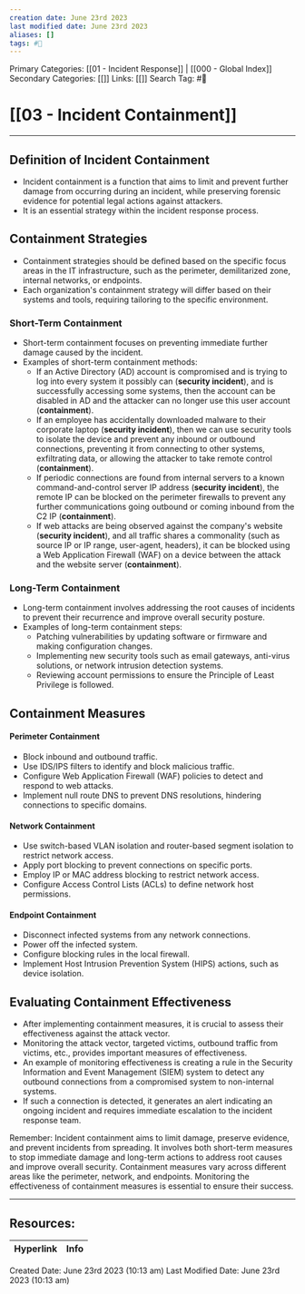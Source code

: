 ```yaml
---
creation date: June 23rd 2023
last modified date: June 23rd 2023
aliases: []
tags: #📖
---
```


Primary Categories: [[01 - Incident Response]] | [[000 - Global Index]] 
Secondary Categories: [[]] 
Links: [[]] 
Search Tag: #📖  

# [[03 - Incident Containment]]  
---

## Definition of Incident Containment
- Incident containment is a function that aims to limit and prevent further damage from occurring during an incident, while preserving forensic evidence for potential legal actions against attackers.
- It is an essential strategy within the incident response process.

## Containment Strategies
- Containment strategies should be defined based on the specific focus areas in the IT infrastructure, such as the perimeter, demilitarized zone, internal networks, or endpoints.
- Each organization's containment strategy will differ based on their systems and tools, requiring tailoring to the specific environment.

### Short-Term Containment
- Short-term containment focuses on preventing immediate further damage caused by the incident.
- Examples of short-term containment methods:
	- If an Active Directory (AD) account is compromised and is trying to log into every system it possibly can (**security incident**), and is successfully accessing some systems, then the account can be disabled in AD and the attacker can no longer use this user account (**containment**).
	- If an employee has accidentally downloaded malware to their corporate laptop (**security incident**), then we can use security tools to isolate the device and prevent any inbound or outbound connections, preventing it from connecting to other systems, exfiltrating data, or allowing the attacker to take remote control (**containment**).
	- If periodic connections are found from internal servers to a known command-and-control server IP address (**security incident**), the remote IP can be blocked on the perimeter firewalls to prevent any further communications going outbound or coming inbound from the C2 IP (**containment**).
	- If web attacks are being observed against the company's website (**security incident**), and all traffic shares a commonality (such as source IP or IP range, user-agent, headers), it can be blocked using a Web Application Firewall (WAF) on a device between the attack and the website server (**containment**).

### Long-Term Containment
- Long-term containment involves addressing the root causes of incidents to prevent their recurrence and improve overall security posture.
- Examples of long-term containment steps:
	- Patching vulnerabilities by updating software or firmware and making configuration changes.
	- Implementing new security tools such as email gateways, anti-virus solutions, or network intrusion detection systems.
	- Reviewing account permissions to ensure the Principle of Least Privilege is followed.

## Containment Measures

#### Perimeter Containment
- Block inbound and outbound traffic.
- Use IDS/IPS filters to identify and block malicious traffic.
- Configure Web Application Firewall (WAF) policies to detect and respond to web attacks.
- Implement null route DNS to prevent DNS resolutions, hindering connections to specific domains.

#### Network Containment
- Use switch-based VLAN isolation and router-based segment isolation to restrict network access.
- Apply port blocking to prevent connections on specific ports.
- Employ IP or MAC address blocking to restrict network access.
- Configure Access Control Lists (ACLs) to define network host permissions.

#### Endpoint Containment
- Disconnect infected systems from any network connections.
- Power off the infected system.
- Configure blocking rules in the local firewall.
- Implement Host Intrusion Prevention System (HIPS) actions, such as device isolation.

## Evaluating Containment Effectiveness
- After implementing containment measures, it is crucial to assess their effectiveness against the attack vector.
- Monitoring the attack vector, targeted victims, outbound traffic from victims, etc., provides important measures of effectiveness.
- An example of monitoring effectiveness is creating a rule in the Security Information and Event Management (SIEM) system to detect any outbound connections from a compromised system to non-internal systems.
- If such a connection is detected, it generates an alert indicating an ongoing incident and requires immediate escalation to the incident response team.

Remember: Incident containment aims to limit damage, preserve evidence, and prevent incidents from spreading. It involves both short-term measures to stop immediate damage and long-term actions to address root causes and improve overall security. Containment measures vary across different areas like the perimeter, network, and endpoints. Monitoring the effectiveness of containment measures is essential to ensure their success.



___

## Resources:

| Hyperlink | Info |
| --------- | ---- |


Created Date: June 23rd 2023 (10:13 am) 
Last Modified Date: June 23rd 2023 (10:13 am)
